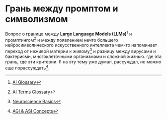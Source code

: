# Грань между промптом и символизмом

Вопрос о границе между **Large Language Models (LLMs)**[^1] и промптингом[^2] и между появлением нечто большего нейросимволического искусственного интеллекта чем-то напоминает переход от неживой материи к живому[^3] и разницу между вирусами и бактериями, многоклеточными организмами и сложной жизнью. где эта грань, где эти критерии. Я на эту тему уже думал, рассуждал, но можно еще порассуждать[^4].

[^1]: [AI Glossary](https://www.bowdoin.edu/hastings-ai-initiative/resources/initiative-created-resources/ai-glossary_-from-basic-to-technical-terms.pdf)
[^2]: [AI Terms Glossary](https://www.intercom.com/blog/ai-glossary/)
[^3]: [Neuroscience Basics](https://stanmed.stanford.edu/brief-glossary-artificial-intelligence-ai/)
[^4]: [AGI & ASI Concepts](https://www.nngroup.com/articles/artificial-intelligence-glossary/)